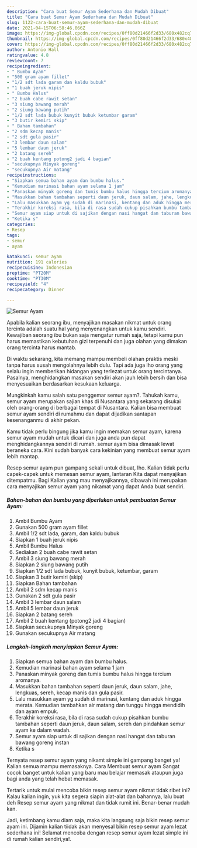 ```yaml
---
description: "Cara buat Semur Ayam Sederhana dan Mudah Dibuat"
title: "Cara buat Semur Ayam Sederhana dan Mudah Dibuat"
slug: 1122-cara-buat-semur-ayam-sederhana-dan-mudah-dibuat
date: 2021-04-15T06:58:46.066Z
image: https://img-global.cpcdn.com/recipes/0ff80d21466f2d33/680x482cq70/semur-ayam-foto-resep-utama.jpg
thumbnail: https://img-global.cpcdn.com/recipes/0ff80d21466f2d33/680x482cq70/semur-ayam-foto-resep-utama.jpg
cover: https://img-global.cpcdn.com/recipes/0ff80d21466f2d33/680x482cq70/semur-ayam-foto-resep-utama.jpg
author: Antonio Hall
ratingvalue: 4.8
reviewcount: 7
recipeingredient:
- " Bumbu Ayam"
- "500 gram ayam fillet"
- "1/2 sdt lada garam dan kaldu bubuk"
- "1 buah jeruk nipis"
- " Bumbu Halus"
- "2 buah cabe rawit setan"
- "3 siung bawang merah"
- "2 siung bawang putih"
- "1/2 sdt lada bubuk kunyit bubuk ketumbar garam"
- "3 butir kemiri skip"
- " Bahan tambahan"
- "2 sdm kecap manis"
- "2 sdt gula pasir"
- "3 lembar daun salam"
- "5 lembar daun jeruk"
- "2 batang sereh"
- "2 buah kentang potong2 jadi 4 bagian"
- "secukupnya Minyak goreng"
- "secukupnya Air matang"
recipeinstructions:
- "Siapkan semua bahan ayam dan bumbu halus."
- "Kemudian marinasi bahan ayam selama 1 jam"
- "Panaskan minyak goreng dan tumis bumbu halus hingga tercium aromanya."
- "Masukkan bahan tambahan seperti daun jeruk, daun salam, jahe, lengkuas, sereh, kecap manis dan gula pasir."
- "Lalu masukkan ayam yg sudah di marinasi, kentang dan aduk hingga merata. Kemudian tambahkan air matang dan tunggu hingga mendidih dan ayam empuk."
- "Terakhir koreksi rasa, bila di rasa sudah cukup pisahkan bumbu tambahan seperti daun jeruk, daun salam, sereh dan pindahkan semur ayam ke dalam wadah."
- "Semur ayam siap untuk di sajikan dengan nasi hangat dan taburan bawang goreng instan"
- "Ketika s"
categories:
- Resep
tags:
- semur
- ayam

katakunci: semur ayam 
nutrition: 191 calories
recipecuisine: Indonesian
preptime: "PT20M"
cooktime: "PT30M"
recipeyield: "4"
recipecategory: Dinner

---
```



![Semur Ayam](https://img-global.cpcdn.com/recipes/0ff80d21466f2d33/680x482cq70/semur-ayam-foto-resep-utama.jpg)

Apabila kalian seorang ibu, menyajikan masakan nikmat untuk orang tercinta adalah suatu hal yang menyenangkan untuk kamu sendiri. Kewajiban seorang ibu bukan saja mengatur rumah saja, tetapi kamu pun harus memastikan kebutuhan gizi terpenuhi dan juga olahan yang dimakan orang tercinta harus mantab.

Di waktu  sekarang, kita memang mampu membeli olahan praktis meski tanpa harus susah mengolahnya lebih dulu. Tapi ada juga lho orang yang selalu ingin memberikan hidangan yang terlezat untuk orang tercintanya. Pasalnya, menghidangkan masakan sendiri akan jauh lebih bersih dan bisa menyesuaikan berdasarkan kesukaan keluarga. 



Mungkinkah kamu salah satu penggemar semur ayam?. Tahukah kamu, semur ayam merupakan sajian khas di Nusantara yang sekarang disukai oleh orang-orang di berbagai tempat di Nusantara. Kalian bisa membuat semur ayam sendiri di rumahmu dan dapat dijadikan santapan kesenanganmu di akhir pekan.

Kamu tidak perlu bingung jika kamu ingin memakan semur ayam, karena semur ayam mudah untuk dicari dan juga anda pun dapat menghidangkannya sendiri di rumah. semur ayam bisa dimasak lewat beraneka cara. Kini sudah banyak cara kekinian yang membuat semur ayam lebih mantap.

Resep semur ayam pun gampang sekali untuk dibuat, lho. Kalian tidak perlu capek-capek untuk memesan semur ayam, lantaran Kita dapat menyajikan ditempatmu. Bagi Kalian yang mau menyajikannya, dibawah ini merupakan cara menyajikan semur ayam yang nikamat yang dapat Anda buat sendiri.

<!--inarticleads1-->

##### Bahan-bahan dan bumbu yang diperlukan untuk pembuatan Semur Ayam:

1. Ambil  Bumbu Ayam
1. Gunakan 500 gram ayam fillet
1. Ambil 1/2 sdt lada, garam, dan kaldu bubuk
1. Siapkan 1 buah jeruk nipis
1. Ambil  Bumbu Halus
1. Sediakan 2 buah cabe rawit setan
1. Ambil 3 siung bawang merah
1. Siapkan 2 siung bawang putih
1. Siapkan 1/2 sdt lada bubuk, kunyit bubuk, ketumbar, garam
1. Siapkan 3 butir kemiri (skip)
1. Siapkan  Bahan tambahan
1. Ambil 2 sdm kecap manis
1. Gunakan 2 sdt gula pasir
1. Ambil 3 lembar daun salam
1. Ambil 5 lembar daun jeruk
1. Siapkan 2 batang sereh
1. Ambil 2 buah kentang (potong2 jadi 4 bagian)
1. Siapkan secukupnya Minyak goreng
1. Gunakan secukupnya Air matang




<!--inarticleads2-->

##### Langkah-langkah menyiapkan Semur Ayam:

1. Siapkan semua bahan ayam dan bumbu halus.
1. Kemudian marinasi bahan ayam selama 1 jam
1. Panaskan minyak goreng dan tumis bumbu halus hingga tercium aromanya.
1. Masukkan bahan tambahan seperti daun jeruk, daun salam, jahe, lengkuas, sereh, kecap manis dan gula pasir.
1. Lalu masukkan ayam yg sudah di marinasi, kentang dan aduk hingga merata. Kemudian tambahkan air matang dan tunggu hingga mendidih dan ayam empuk.
1. Terakhir koreksi rasa, bila di rasa sudah cukup pisahkan bumbu tambahan seperti daun jeruk, daun salam, sereh dan pindahkan semur ayam ke dalam wadah.
1. Semur ayam siap untuk di sajikan dengan nasi hangat dan taburan bawang goreng instan
1. Ketika s




Ternyata resep semur ayam yang nikamt simple ini gampang banget ya! Kalian semua mampu memasaknya. Cara Membuat semur ayam Sangat cocok banget untuk kalian yang baru mau belajar memasak ataupun juga bagi anda yang telah hebat memasak.

Tertarik untuk mulai mencoba bikin resep semur ayam nikmat tidak ribet ini? Kalau kalian ingin, yuk kita segera siapin alat-alat dan bahannya, lalu buat deh Resep semur ayam yang nikmat dan tidak rumit ini. Benar-benar mudah kan. 

Jadi, ketimbang kamu diam saja, maka kita langsung saja bikin resep semur ayam ini. Dijamin kalian tiidak akan menyesal bikin resep semur ayam lezat sederhana ini! Selamat mencoba dengan resep semur ayam lezat simple ini di rumah kalian sendiri,ya!.

